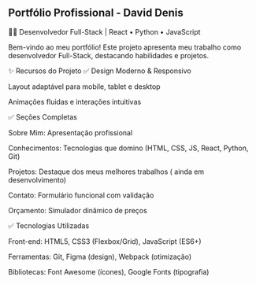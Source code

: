 ## Portfólio Profissional - David Denis
👨‍💻 Desenvolvedor Full-Stack | React • Python • JavaScript

Bem-vindo ao meu portfólio! Este projeto apresenta meu trabalho como desenvolvedor Full-Stack, destacando habilidades e projetos.

✨ Recursos do Projeto
✅ Design Moderno & Responsivo

Layout adaptável para mobile, tablet e desktop

Animações fluidas e interações intuitivas

✅ Seções Completas

Sobre Mim: Apresentação profissional

Conhecimentos: Tecnologias que domino (HTML, CSS, JS, React, Python, Git)

Projetos: Destaque dos meus melhores trabalhos ( ainda em desenvolvimento)

Contato: Formulário funcional com validação

Orçamento: Simulador dinâmico de preços

✅ Tecnologias Utilizadas

Front-end: HTML5, CSS3 (Flexbox/Grid), JavaScript (ES6+)

Ferramentas: Git, Figma (design), Webpack (otimização)

Bibliotecas: Font Awesome (ícones), Google Fonts (tipografia)
